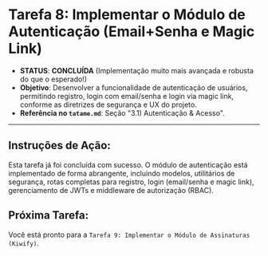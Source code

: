 # Tarefa 8: Implementar o Módulo de Autenticação (Email+Senha e Magic Link)

*   **STATUS**: **CONCLUÍDA** (Implementação muito mais avançada e robusta do que o esperado!)
*   **Objetivo**: Desenvolver a funcionalidade de autenticação de usuários, permitindo registro, login com email/senha e login via magic link, conforme as diretrizes de segurança e UX do projeto.
*   **Referência no `tatame.md`**: Seção "3.1) Autenticação & Acesso".

---

## Instruções de Ação:

Esta tarefa já foi concluída com sucesso. O módulo de autenticação está implementado de forma abrangente, incluindo modelos, utilitários de segurança, rotas completas para registro, login (email/senha e magic link), gerenciamento de JWTs e middleware de autorização (RBAC).

## Próxima Tarefa:

Você está pronto para a `Tarefa 9: Implementar o Módulo de Assinaturas (Kiwify)`.
